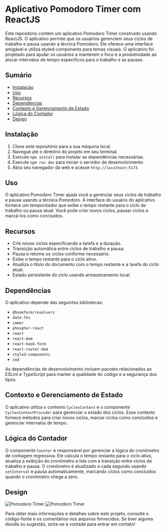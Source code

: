 # Aplicativo Pomodoro Timer com ReactJS

Este repositório contém um aplicativo Pomodoro Timer construído usando ReactJS. O aplicativo permite que os usuários gerenciem seus ciclos de trabalho e pausa usando a técnica Pomodoro. Ele oferece uma interface amigável e utiliza styled-components para temas visuais. O aplicativo foi projetado para ajudar os usuários a manterem o foco e a produtividade ao alocar intervalos de tempo específicos para o trabalho e as pausas.

## Sumário
- [Instalação](#instalação)
- [Uso](#uso)
- [Recursos](#recursos)
- [Dependências](#dependências)
- [Contexto e Gerenciamento de Estado](#contexto-e-gerenciamento-de-estado)
- [Lógica do Contador](#lógica-do-contador)
- [Design](#design)

## Instalação

1. Clone este repositório para a sua máquina local.
2. Navegue até o diretório do projeto em seu terminal.
3. Execute `npm install` para instalar as dependências necessárias.
4. Execute `npm run dev` para iniciar o servidor de desenvolvimento.
5. Abra seu navegador da web e acesse `http://localhost:5173`.

## Uso

O aplicativo Pomodoro Timer ajuda você a gerenciar seus ciclos de trabalho e pausa usando a técnica Pomodoro. A interface do usuário do aplicativo fornece um temporizador que exibe o tempo restante para o ciclo de trabalho ou pausa atual. Você pode criar novos ciclos, pausar ciclos e marcá-los como concluídos.

## Recursos

- Crie novos ciclos especificando a tarefa e a duração.
- Transição automática entre ciclos de trabalho e pausa.
- Pausa e retome os ciclos conforme necessário.
- Exibe o tempo restante para o ciclo ativo.
- Atualiza o título do documento com o tempo restante e a tarefa do ciclo atual.
- Estado persistente do ciclo usando armazenamento local.

## Dependências

O aplicativo depende das seguintes bibliotecas:

- `@hookform/resolvers`
- `date-fns`
- `immer`
- `phosphor-react`
- `react`
- `react-dom`
- `react-hook-form`
- `react-router-dom`
- `styled-components`
- `zod`

As dependências de desenvolvimento incluem pacotes relacionados ao ESLint e TypeScript para manter a qualidade do código e a segurança dos tipos.

## Contexto e Gerenciamento de Estado

O aplicativo utiliza o contexto `CyclesContext` e o componente `CyclesContextProvider` para gerenciar o estado dos ciclos. Esse contexto fornece métodos para criar novos ciclos, marcar ciclos como concluídos e gerenciar intervalos de tempo.

## Lógica do Contador

O componente `Counter` é responsável por gerenciar a lógica do cronômetro de contagem regressiva. Ele calcula o tempo restante para o ciclo ativo, atualiza a exibição do cronômetro e lida com a transição entre ciclos de trabalho e pausa. O cronômetro é atualizado a cada segundo usando `setInterval` e pausa automaticamente, marcando ciclos como concluídos quando o cronômetro chega a zero.

## Design

![Pomodoro Timer](home.png)
![Pomodoro Timer](historico.png)

Para obter mais informações e detalhes sobre este projeto, consulte o código-fonte e os comentários nos arquivos fornecidos. Se tiver alguma dúvida ou sugestão, sinta-se à vontade para entrar em contato!